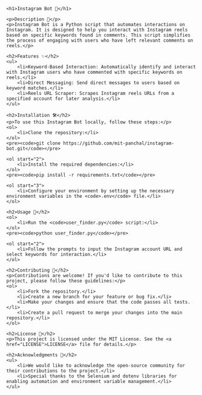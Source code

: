 <!DOCTYPE html>
<html>

<head>
    <meta charset="UTF-8">
    <title>Instagram Bot 🤖</title>
</head>

<body>

    <h1>Instagram Bot 🤖</h1>

    <p>Description 📝</p>
    <p>Instagram Bot is a Python script that automates interactions on Instagram. It is designed to help you interact with Instagram reels based on specific keywords found in comments. This script simplifies the process of engaging with users who have left relevant comments on reels.</p>

    <h2>Features ✨</h2>
    <ul>
        <li>Keyword-Based Interaction: Automatically identify and interact with Instagram users who have commented with specific keywords on reels.</li>
        <li>Direct Messaging: Send direct messages to users based on keyword matches.</li>
        <li>Reels URL Scraper: Scrapes Instagram reels URLs from a specified account for later analysis.</li>
    </ul>

    <h2>Installation 🛠️</h2>
    <p>To use this Instagram Bot locally, follow these steps:</p>
    <ol>
        <li>Clone the repository:</li>
    </ol>
    <pre><code>git clone https://github.com/mit-panchal/instagram-bot.git</code></pre>

    <ol start="2">
        <li>Install the required dependencies:</li>
    </ol>
    <pre><code>pip install -r requirements.txt</code></pre>

    <ol start="3">
        <li>Configure your environment by setting up the necessary environment variables in the <code>.env</code> file.</li>
    </ol>

    <h2>Usage 🚀</h2>
    <ol>
        <li>Run the <code>user_finder.py</code> script:</li>
    </ol>
    <pre><code>python user_finder.py</code></pre>

    <ol start="2">
        <li>Follow the prompts to input the Instagram account URL and select keywords for interaction.</li>
    </ol>

    <h2>Contributing 🤝</h2>
    <p>Contributions are welcome! If you'd like to contribute to this project, please follow these guidelines:</p>
    <ol>
        <li>Fork the repository.</li>
        <li>Create a new branch for your feature or bug fix.</li>
        <li>Make your changes and ensure that the code passes all tests.</li>
        <li>Create a pull request to merge your changes into the main repository.</li>
    </ol>

    <h2>License 📄</h2>
    <p>This project is licensed under the MIT License. See the <a href="LICENSE">LICENSE</a> file for details.</p>

    <h2>Acknowledgments 🙏</h2>
    <ul>
        <li>We would like to acknowledge the open-source community for their contributions to the project.</li>
        <li>Special thanks to the Selenium and dotenv libraries for enabling automation and environment variable management.</li>
    </ul>

</body>

</html>
